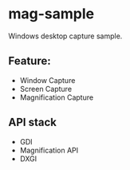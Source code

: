 # mag-sample

Windows desktop capture sample.

## Feature:
* Window Capture
* Screen Capture
* Magnification Capture

## API stack
* GDI
* Magnification API
* DXGI
